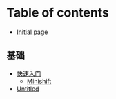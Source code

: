 # Table of contents

* [Initial page](README.md)

## 基础

* [快速入门](ji-chu/kuai-su-ru-men/README.md)
  * [Minishift](ji-chu/kuai-su-ru-men/minishift.md)
* [Untitled](ji-chu/untitled.md)

